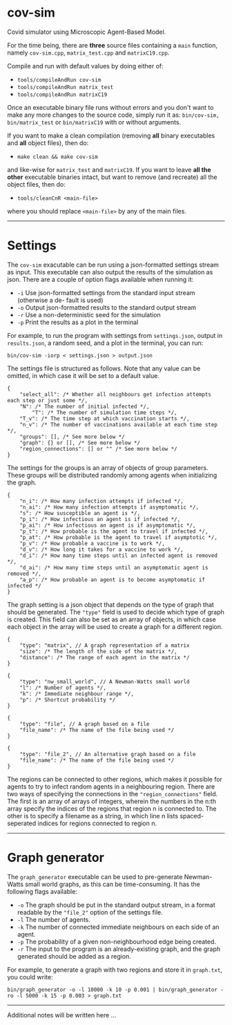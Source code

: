 # cov-sim
Covid simulator using Microscopic Agent-Based Model.

For the time being, there are **three** source files containing a `main` function, namely `cov-sim.cpp`, `matrix_test.cpp` and `matrixC19.cpp`.

Compile and run with default values by doing either of:

- `tools/compileAndRun cov-sim`
- `tools/compileAndRun matrix_test`
- `tools/compileAndRun matrixC19`

Once an executable binary file runs without errors and you don't want to make any more changes to the source code, simply run it as: `bin/cov-sim,` `bin/matrix_test` or `bin/matrixC19` with or without arguments.

If you want to make a clean compilation (removing **all** binary executables and **all** object files), then do:

- `make clean && make cov-sim`

and like-wise for `matrix_test` and `matrixC19`.
If you want to leave **all the other** executable binaries intact, but want to remove (and recreate) all the object files, then do:

- `tools/cleanCnR <main-file>`

where you should replace `<main-file>` by any of the main files.

---

# Settings

The `cov-sim` exacutable can be run using a json-formatted settings stream as input. This executable can also output the results of the simulation as json. There are a couple of option flags available when running it:

- `-i` Use json-formatted settings from the standard input stream (otherwise a de- fault is used)
- `-o` Output json-formatted results to the standard output stream
- `-r` Use a non-deterministic seed for the simulation
- `-p` Print the results as a plot in the terminal

For example, to run the program with settings from `settings.json`, output in `results.json`, a random seed, and a plot in the terminal, you can run:

`bin/cov-sim -iorp < settings.json > output.json`

The settings file is structured as follows. Note that any value can be omitted, in which case it will be set to a default value.

```
{
	"select_all": /* Whether all neighbours get infection attempts each step or just some */,
	"N": /* The number of initial infected */,
    	"T": /* The number of simulation time steps */,
	"T_v": /* The time step at which vaccination starts */,
	"n_v": /* The number of vaccinations available at each time step */,
	"groups": [], /* See more below */
	"graph": {} or [], /* See more below */
	"region_connections": [] or "" /* See more below */
}
```

The settings for the groups is an array of objects of group parameters. These groups will be distributed randomly among agents when initializing the graph.

```
{
	"n_i": /* How many infection attempts if infected */,
	"n_ai": /* How many infection attempts if asymptomatic */,
	"s": /* How susceptible an agent is */,
	"p_i": /* How infectious an agent is if infected */,
	"p_ai": /* How infectious an agent is if asymptomatic */,
	"p_t": /* How probable is the agent to travel if infected */,
	"p_at": /* How probable is the agent to travel if asymptotic */,
	"p_v": /* How probable a vaccine is to work */,
	"d_v": /* How long it takes for a vaccine to work */,
	"d_i": /* How many time steps until an infected agent is removed */,
	"d_ai": /* How many time steps until an asymptomatic agent is removed */,
	"a_p": /* How probable an agent is to become asymptomatic if infected */
}
```

The graph setting is a json object that depends on the type of graph that should be generated. The `"type"` field is used to decide which type of graph is created. This field can also be set as an array of objects, in which case each object in the array will be used to create a graph for a different region.

```
{
	"type": "matrix", // A graph representation of a matrix
	"size": /* The length of the side of the matrix */,
	"distance": /* The range of each agent in the matrix */
}
```

```
{
	"type": "nw_small_world", // A Newman-Watts small world
	"l": /* Number of agents */,
	"k": /* Immediate neighbour range */,
	"p": /* Shortcut probability */
}
```

```
{
	"type": "file", // A graph based on a file
	"file_name": /* The name of the file being used */
}
```

```
{
	"type": "file_2", // An alternative graph based on a file
	"file_name": /* The name of the file being used */
}
```

The regions can be connected to other regions, which makes it possible for agents to try to infect random agents in a neighbouring region. There are two ways of specifying the connections in the `"region_connections"` field. The first is an array of arrays of integers, wherein the numbers in the n:th array specify the indices of the regions that region n is connected to. The other is to specify a filename as a string, in which line n lists spaced-seperated indices for regions connected to region n.

---

# Graph generator

The `graph_generator` executable can be used to pre-generate Newman-Watts small world graphs, as this can be time-consuming. It has the following flags available:

- `-o` The graph should be put in the standard output stream, in a format readable by the `"file_2"` option of the settings file.
- `-l` The number of agents.
- `-k` The number of connected immediate neighbours on each side of an agent.
- `-p` The probability of a given non-neighbourhood edge being created.
- `-r` The input to the program is an already-existing graph, and the graph generated should be added as a region.

For example, to generate a graph with two regions and store it in `graph.txt`, you could write:

`bin/graph_generator -o -l 10000 -k 10 -p 0.001 | bin/graph_generator -ro -l 5000 -k 15 -p 0.003 > graph.txt`

---

Additional notes will be written here ...